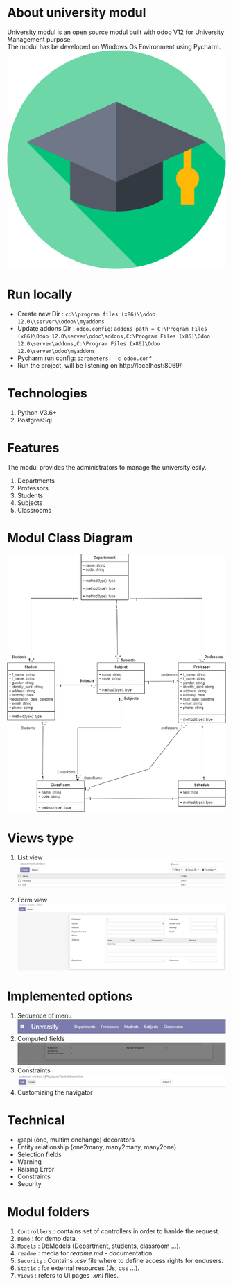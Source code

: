 # About university modul
University modul is an open source modul built with odoo V12 for University Management purpose.  
The modul has be developed on Windows Os Environment using Pycharm.  
![alt text](readme/app_icon.png)

# Run locally 
* Create new Dir : `c:\\program files (x86)\\odoo 12.0\\server\\odoo\\myaddons`
* Update addons Dir : `odoo.config`: `addons_path = C:\Program Files (x86)\Odoo 12.0\server\odoo\addons,C:\Program Files (x86)\Odoo 12.0\server\addons,C:\Program Files (x86)\Odoo 12.0\server\odoo\myaddons`
* Pycharm run config: `parameters: -c odoo.conf`
* Run the project, will be listening on  http://localhost:8069/  

# Technologies
1. Python V3.6+
2. PostgresSql

# Features
The modul provides the administrators to manage the university esily.  
1. Departments
2. Professors
3. Students
4. Subjects
5. Classrooms

# Modul Class Diagram
![alt text](readme/university_management.png)

# Views type
1. List view  
![alt text](readme/list_view.png)

2. Form view  
![alt text](readme/form_view.png)


# Implemented options
1. Sequence of menu  
![alt text](readme/navigation.png)
2. Computed fields  
![alt text](readme/computed_field.png)
3. Constraints  
![alt text](readme/more_info.png)  
4. Customizing the navigator

# Technical
* @api (one, multim onchange) decorators
* Entity relationship (one2many, many2many, many2one)
* Selection fields
* Warning
* Raising Error
* Constraints
* Security

# Modul folders
1. `Controllers` : contains set of controllers in order to hanlde the request.
2. `Demo` : for demo data.
3. `Models` : DbModels (Department, students, classroom ...).
4. `readme` : media for *readme.md* - documentation.
5. `Security` : Contains *.csv* file where to define access rights for endusers.
4. `Static` : for external resources (Js, css ...).
5. `Views` : refers to UI pages *.xml* files.
